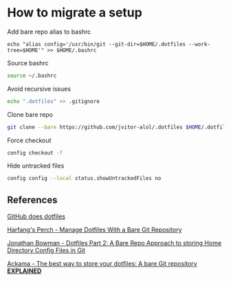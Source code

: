 # How to migrate a setup

Add bare repo alias to bashrc
```console
echo "alias config='/usr/bin/git --git-dir=$HOME/.dotfiles --work-tree=$HOME'" >> $HOME/.bashrc
```

Source bashrc
```bash
source ~/.bashrc
```

Avoid recursive issues
```bash
echo ".dotfiles" >> .gitignore
```

Clone bare repo
```bash
git clone --bare https://github.com/jvitor-alol/.dotfiles $HOME/.dotfiles
```

Force checkout
```bash
config checkout -f
```

Hide untracked files
```bash
config config --local status.showUntrackedFiles no
```

## References

[GitHub does dotfiles](https://dotfiles.github.io/)

[Harfang's Perch - Manage Dotfiles With a Bare Git Repository](https://harfangk.github.io/2016/09/18/manage-dotfiles-with-a-git-bare-repository.html)

[Jonathan Bowman - Dotfiles Part 2: A Bare Repo Approach to storing Home Directory Config Files in Git](https://www.bowmanjd.com/dotfiles/dotfiles-2-bare-repo/)

[Ackama - The best way to store your dotfiles: A bare Git repository **EXPLAINED**](https://www.ackama.com/what-we-think/the-best-way-to-store-your-dotfiles-a-bare-git-repository-explained/)
